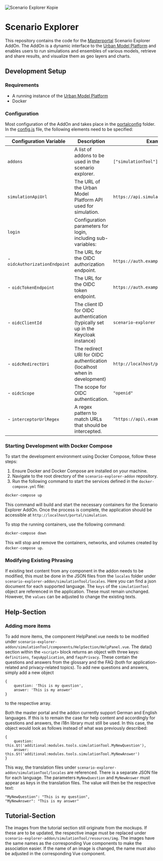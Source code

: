 
![Scenario Explorer Kopie](https://github.com/user-attachments/assets/2a8dd17b-1cbd-40be-a067-9e5c901566fc)

# Scenario Explorer
This repository contains the code for the [Masterportal](https://bitbucket.org/geowerkstatt-hamburg/masterportal/src/v3.6.0/) Scenario Explorer AddOn. The AddOn is a dynamic interface to the [Urban Model Platform](https://github.com/citysciencelab/urban-model-platform) and enables users to run simulations and ensembles of various models, retrieve and share results, and visualize them as geo layers and charts. 

## Development Setup

### Requirements
- A running instance of the [Urban Model Platform](https://github.com/citysciencelab/urban-model-platform)
- Docker

### Configuration
Most configuration of the AddOn and takes place in the [portalconfig](./portalconfig) folder. In the [config.js](./portalconfig/config.js) file, the following elements need to be specified:

| Configuration Variable       | Description                                                                                     | Example                                      |
|------------------------------|-------------------------------------------------------------------------------------------------|----------------------------------------------|
| `addons`                     | A list of addons to be used in the scenario explorer.                                           | `["simulationTool"]`                       |
| `simulationApiUrl`           | The URL of the Urban Model Platform API used for simulation.                                    | `https://api.simulation.com`                 |
| `login`                      | Configuration parameters for login, including sub-variables:                                    |                                              |
| - `oidcAuthorizationEndpoint`| The URL for the OIDC authorization endpoint.                                                    | `https://auth.example.com/authorize`         |
| - `oidcTokenEndpoint`        | The URL for the OIDC token endpoint.                                                            | `https://auth.example.com/token`             |
| - `oidcClientId`             | The client ID for OIDC authentication (typically set up in the Keycloak instance)               | `scenario-explorer`                           |
| - `oidcRedirectUri`          | The redirect URI for OIDC authentication (localhost when in development)                        | `http://localhost/portal/simulation/`           |
| - `oidcScope`                | The scope for OIDC authentication.                                                              | `"openid"`                       |
| - `interceptorUrlRegex`      | A regex pattern to match URLs that should be intercepted.                                       | `^https://api\.example\.com/.*$`             |



### Starting Development with Docker Compose

To start the development environment using Docker Compose, follow these steps:

1. Ensure Docker and Docker Compose are installed on your machine.
2. Navigate to the root directory of the `scenario-explorer-addon` repository.
3. Run the following command to start the services defined in the `docker-compose.yml` file:

```sh
docker-compose up
```

This command will build and start the necessary containers for the Scenario Explorer AddOn. Once the process is complete, the application should be accessible at `http://localhost/portal/simulation`.

To stop the running containers, use the following command:

```sh
docker-compose down
```

This will stop and remove the containers, networks, and volumes created by `docker-compose up`.


### Modifying Existing Phrasing

If existing text content from any component in the addon needs to be modified, this must be done in the JSON files from the `locales` folder under `scenario-explorer-addon/simulationTool/locales`. Here you can find a json document for each supported language. The `keys` of the `simulationTool` object are referenced in the application. These must remain unchanged. However, the `values` can be adjusted to change the existing texts.

## Help-Section

### Adding more items

To add more items, the component HelpPanel.vue needs to be modified under `scenario-explorer-addon/simulationTool/components/HelpSection/HelpPanel.vue`. The data() section within the `<script>` block returns an object with three keys: `definitions`, `faqsApplication`, and `faqsPrivacy`. These contain the questions and answers from the glossary and the FAQ (both for application-related and privacy-related topics). To add new questions and answers, simply add a new object 
```
{
    question: 'This is my question', 
    answer: 'This is my answer'
}
``` 
to the respective array.

Both the master portal and the addon currently support German and English languages. If this is to remain the case for help content and accordingly for questions and answers, the i18n library must still be used. In this case, the object would look as follows instead of what was previously described: 
```
{
    question: this.$t('additional:modules.tools.simulationTool.MyNewQuestion'), 
    answer: this.$t('additional:modules.tools.simulationTool.MyNewAnswer')
}
```

This way, the translation files under `scenario-explorer-addon/simulationTool/locales` are referenced. There is a separate JSON file for each language. The parameters `MyNewQuestion` and `MyNewAnswer` must appear as keys in the translation files. The value will then be the respective text:

```
"MyNewQuestion": "This is my question",
"MyNewAnswer": "This is my answer"
```

## Tutorial-Section

The images from the tutorial section still originate from the mockups. If these are to be updated, the respective image must be replaced under `scenario-explorer-addon/simulationTool/resources/img`. The images have the same names as the corresponding Vue components to make the association easier. If the name of an image is changed, the name must also be adjusted in the corresponding Vue component.
